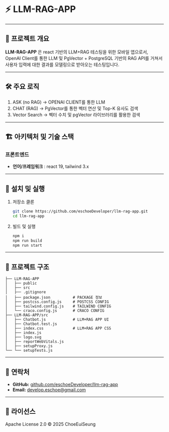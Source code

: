 # ⚡ LLM-RAG-APP

---
## 📖 프로젝트 개요

**LLM-RAG-APP** 은 react 기반의 LLM+RAG 테스팅을 위한 모바일 앱으로서, OpenAI Client를 통한 LLM 및 PgVector + PostgreSQL 기반의 RAG API를 거쳐서 사용자 입력에 대한 결과를 모델링으로 받아오는 테스팅입니다.

---

## 🛠 주요 로직

1. ASK (no RAG) -> OPENAI CLIENT를 통한 LLM
2. CHAT (RAG) -> PgVector를 통한 벡터 연산 및 Top-K 유사도 검색
3. Vector Search -> 벡터 수치 및 pgVector 라이브러리를 활용한 검색

---

## 🏗 아키텍처 및 기술 스택

### 프론트엔드

* **언어/프레임워크** : react 19, tailwind 3.x

---

## 🚀 설치 및 실행

1. 저장소 클론

   ```bash
   git clone https://github.com/eschoeDeveloper/llm-rag-app.git
   cd llm-rag-app
   ```

2. 빌드 및 실행

   ```bash
   npm i
   npm run build
   npm run start
   ```

---

## 📂 프로젝트 구조

```
├── LLM-RAG-APP
│   ├── public
│   ├── src
│   ├── .gitignore
│   ├── package.json          # PACKAGE 정보
│   ├── postcss.config.js     # POSTCSS CONFIG
│   ├── tailwind.config.js    # TAILWIND CONFIG
│   └── craco.config.js       # CRACO CONFIG
├── LLM-RAG-APP/src
│   ├── Chatbot.js            # LLM+RAG APP UI
│   ├── Chatbot.test.js
│   ├── index.css             # LLM+RAG APP CSS
│   ├── index.js
│   ├── logo.svg
│   ├── reportWebVitals.js
│   ├── setupProxy.js
└── └── setupTests.js 
```

---

## 🤝 연락처

* **GitHub:** [github.com/eschoeDeveloper/llm-rag-app](https://github.com/eschoeDeveloper/llm-rag-app)
* **Email:** [develop.eschoe@gmail.com](mailto:develop.eschoe@gmail.com)

---

## 📜 라이선스

Apache License 2.0 © 2025 ChoeEuiSeung
